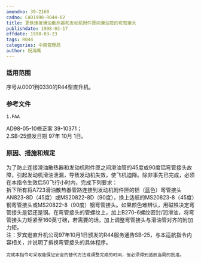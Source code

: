 ```yaml
---
amendno: 39-2160  
cadno: CAD1998-R044-02  
title: 更换连接滑油散热器和发动机附件匣间滑油管的弯管接头  
publishdate: 1998-03-17  
effdate: 1998-03-23  
tags: R044  
categories: 中南管理局  
author: 祝海鹰  
---
```

  
### 适用范围  
序号从0001到0330的R44型直升机。  
  
<!--more-->  
### 参考文件  
    1.FAA  
AD98-05-10修正案 39-10371；  
    2.SB-25颁发日期 97年 10月 1日。  
  
### 原因、措施和规定  
为了防止连接滑油散热器和发动机附件匣之间滑油管的45度或90度铝弯管接头故障，引起发动机滑油泄漏，导致发动机失效，使飞机迫降。除非事先已完成，必须在本指令生效后50飞行小时内，完成下列要求：  
    拆下所有将A723滑油散热器管路连接到发动机附件匣的铝（蓝色）弯管接头AN823-8D（45度）或MS20822-8D（90度），换上适航的MS20823-8（45度）钢弯管接头或MS20822-8（90度）钢弯管接头。如果颜色难辨认，用磁铁决定弯管接头是铝还是钢。在弯管接头的管螺纹上，加上B270-6螺纹密封/润滑油，将弯管接头力矩紧至160英寸磅，若需要的话，加上调整弯管接头与滑油管对齐的附加力矩。  
    注：罗宾逊直升机公司97年10月1日颁发的R44服务通告SB-25，与本适航指令内容相关，并说明了拆换弯管接头的具体程序。  
  
    完成本指令可采取能保证安全的替代方法或调整完成的时间，但必须得到适航当局的批准。  
